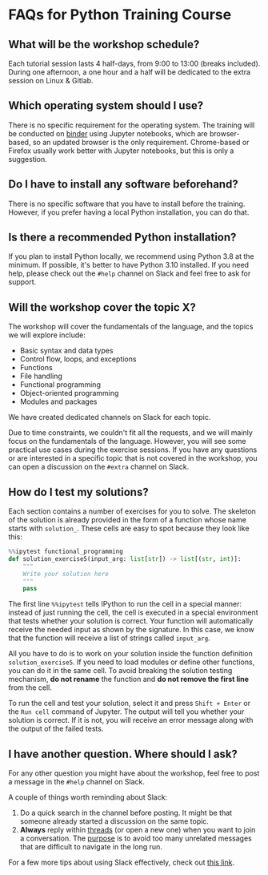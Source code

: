 # FAQs for Python Training Course

## What will be the workshop schedule?

Each tutorial session lasts 4 half-days, from 9:00 to 13:00 (breaks included). During one afternoon, a one hour and a half will be dedicated to the extra session on Linux & Gitlab.

## Which operating system should I use?

There is no specific requirement for the operating system. The training will be conducted on [binder](https://mybinder.org/) using Jupyter notebooks, which are browser-based, so an updated browser is the only requirement. Chrome-based or Firefox usually work better with Jupyter notebooks, but this is only a suggestion.

## Do I have to install any software beforehand?

There is no specific software that you have to install before the training. However, if you prefer having a local Python installation, you can do that.

## Is there a recommended Python installation?

If you plan to install Python locally, we recommend using Python 3.8 at the minimum. If possible, it's better to have Python 3.10 installed. If you need help, please check out the `#help` channel on Slack and feel free to ask for support.

## Will the workshop cover the topic X?

The workshop will cover the fundamentals of the language, and the topics we will explore include:

- Basic syntax and data types
- Control flow, loops, and exceptions
- Functions
- File handling
- Functional programming
- Object-oriented programming
- Modules and packages

We have created dedicated channels on Slack for each topic.

Due to time constraints, we couldn't fit all the requests, and we will mainly focus on the fundamentals of the language. However, you will see some practical use cases during the exercise sessions. If you have any questions or are interested in a specific topic that is not covered in the workshop, you can open a discussion on the `#extra` channel on Slack.

## How do I test my solutions?

Each section contains a number of exercises for you to solve. The skeleton of the solution is already provided in the form of a function whose name starts with `solution_`. These cells are easy to spot because they look like this:

```python
%%ipytest functional_programming
def solution_exercise5(input_arg: list[str]) -> list[(str, int)]:
    """
    Write your solution here
    """
    pass
```

The first line `%%ipytest` tells IPython to run the cell in a special manner: instead of just running the cell, the cell is executed in a special environment that tests whether your solution is correct. Your function will automatically receive the needed input as shown by the signature. In this case, we know that the function will receive a list of strings called `input_arg`.

All you have to do is to work on your solution inside the function definition `solution_exercise5`. If you need to load modules or define other functions, you can do it in the same cell.
To avoid breaking the solution testing mechanism, **do not rename** the function and **do not remove the first line** from the cell.

To run the cell and test your solution, select it and press `Shift + Enter`  or the `Run cell` command of Jupyter. The output will tell you whether your solution is correct. If it is not, you will receive an error message along with the output of the failed tests.


## I have another question. Where should I ask?

For any other question you might have about the workshop, feel free to post a message in the `#help` channel on Slack.

A couple of things worth reminding about Slack:

1. Do a quick search in the channel before posting. It might be that someone already started a discussion on the same topic.
2. **Always** reply within [threads](https://slack.com/help/articles/115000769927-Use-threads-to-organize-discussions-) (or open a new one) when you want to join a conversation. The [purpose](https://slack.com/resources/using-slack/tips-on-how-best-to-use-threaded-messages) is to avoid too many unrelated messages that are difficult to navigate in the long run.

For a few more tips about using Slack effectively, check out [this link](https://slack.com/blog/collaboration/etiquette-tips-in-slack).